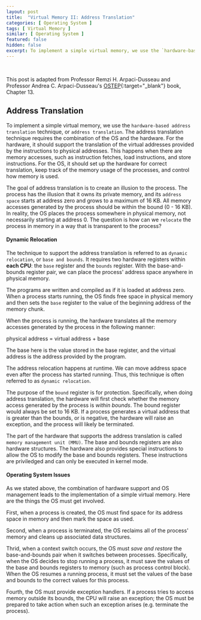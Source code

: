 ```yaml
---
layout: post
title:  "Virtual Memory II: Address Translation"
categories: [ Operating System ]
tags: [ Virtual Memory ]
similar: [ Operating System ]
featured: false
hidden: false
excerpt: To implement a simple virtual memory, we use the `hardware-based address translation` technique, or `address translation`.
---
```


<br />

This post is adapted from Professor Remzi H. Arpaci-Dusseau and  Professor Andrea C. Arpaci-Dusseau's [OSTEP](http://pages.cs.wisc.edu/~remzi/OSTEP/){:target="_blank"} book, Chapter 13.

## Address Translation

To implement a simple virtual memory, we use the `hardware-based address translation` technique, or `address translation`. The address translation technique requires the combination of the OS and the hardware. For the hardware, it should support the translation of the virtual addresses provided by the instructions to physical addresses. This happens when there are memory accesses, such as instruction fetches, load instructions, and store instructions. For the OS, it should set up the hardware for correct translation, keep track of the memory usage of the processes, and control how memory is used.

The goal of address translation is to create an illusion to the process. The process has the illusion that it owns its private memory, and its `address space` starts at address zero and grows to a maximum of 16 KB. All memory accesses generated by the process should be within the bound (0 - 16 KB). In reality, the OS places the process somewhere in physical memory, not necessarily starting at address 0. The question is how can we `relocate` the process in memory in a way that is transparent to the process? 



#### Dynamic Relocation

The technique to support the address translation is referred to as `dynamic relocation`, or `base and bounds`. It requires two hardware registers within **each CPU**: the `base` register and the `bounds` register. With the base-and-bounds register pair, we can place the process' address space anywhere in physical memory.


The programs are written and compiled as if it is loaded at address zero. When a process starts running, the OS finds free space in physical memory and then sets the `base` register to the value of the beginning address of the memory chunk. 

When the process is running, the hardware translates all the memory accesses generated by the process in the following manner:

physical address = virtual address + base

The base here is the value stored in the base register, and the virtual address is the address provided by the program.

The address relocation happens at runtime. We can move address space even after the process has started running. Thus, this technique is often referred to as `dynamic relocation`.

The purpose of the `bound` register is for protection. Specifically, when doing address translation, the hardware will first check whether the memory access generated by the process is *within bounds*. The bound register would always be set to 16 KB. If a process generates a virtual address that is greater than the bounds, or is negative, the hardware will raise an exception, and the process will likely be terminated. 


The part of the hardware that supports the address translation is called `memory management unit (MMU)`. The base and bounds registers are also hardware structures. The hardware also provides special instructions to allow the OS to modify the base and bounds registers. These instructions are priviledged and can only be executed in kernel mode. 

#### Operating System Issues

As we stated above, the combination of hardware support and OS management leads to the implementation of a simple virtual memory. Here are the things the OS must get involved.

First, when a process is created, the OS must find space for its address space in memory and then mark the space as used. 

Second, when a process is terminated, the OS reclaims all of the process' memory and cleans up associated data structures. 

Thrid, when a context switch occurs, the OS must *save and restore* the base-and-bounds pair when it switches between processes. Specifically, when the OS decides to stop running a process, it must save the values of the base and bounds registers to memory (such as process control block). When the OS resumes a running process, it must set the values of the base and bounds to the correct values for this process.

Fourth, the OS must provide exception handlers. If a process tries to access memory outside its bounds, the CPU will raise an exception; the OS must be prepared to take action when such an exception arises (e.g. terminate the process).
















